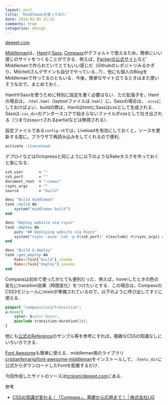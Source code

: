 ```yaml
---
layout: post
title: 'Middlemanを使ってみた'
date: 2014-02-05 21:22
comments: true
categories: design
---
```


[deeeet.com](http://deeeet.com/)

[Middleman](http://middlemanapp.com/)は，[Haml](http://haml.info/)と[Sass](http://sass-lang.com/), [Compass](http://compass-style.org/)がデフォルトで使えるため，簡単にいい感じのサイトをつくることができる．例えば，[Packerの公式サイト](http://www.packer.io/)などMiddlemanで作られていてとてもいい感じだ（Githubのレポジトリみるかぎり，Mitchellさんデザインも自分でやっている...?）．他にも個人のBlogをMiddlemanで作ってるひともいる．今後，簡単なサイト立てるときはまた使いそうなので，まとめておく．

HamlやSassを使うために特別に設定を書く必要はない．ただ拡張子を，Hamlの場合は，`.html.haml`（laytoutファイルは`.haml`）に，Sassの場合は，`.scss`にしておけばよい．buildの際は，HamlはhtmlにSassはcssとして生成される．Sassは`:css_dir`のアンダースコアで始まらないファイルがcssとして吐き出される（つまり`@import`されるpartialなどは無視される）．

設定ファイルである`config.rb`では，Liveloadを有効にしておくと，ソースを更新する度に，ブラウザで再読み込みをしてくれるので便利．

```ruby
activate :livereload
```

デプロイなどはOctopressと同じように以下のようなRakeタスクを作っておくと楽になる．

```ruby
ssh_user       = ""
ssh_port       = ""
document_root  = "~/www/"
rsync_args     = ""
source         = "build"

desc "Build middleman"
task :build do
    system("middleman build")
end

desc "Deploy website via rsync"
task :deploy do
    puts "## Deploying website via Rsync"
    system("rsync -avze 'ssh -p #{ssh_port}' #{exclude} #{rsync_args} #{"--delete" unless rsync_delete == false} #{source}/ #{ssh_user}:#{document_root}")
end

desc "Build & deploy"
task :gen_deploy do
    Rake::Task["build"].invoke
    Rake::Task["deploy"].invoke
end
```

Compassは初めて使ったがとても便利だった．例えば，hoverしたときの色の変化にtransition効果（時間変化）をつけたいとする．この場合は，CompassのCSS3モジュールにmixinが準備されているので，以下のように呼び出してすぐに使える．

```css
@import "compass/css3/transition";
a:hover{
    color: $color-hover;
    @include transition-duration(1s);
}
```

他にも[公式のReference](http://compass-style.org/reference/compass/)のサンプル等を参考にすれば，複雑なCSSの知識なしにいろいろできる．

[Font Awesome](http://fortawesome.github.io/Font-Awesome/)も簡単に使える．middleman用のライブラリ[cristianferrarig/font-awesome-middleman](https://github.com/cristianferrarig/font-awesome-middleman)をインストールして，`:fonts_dir`に公式からダウンロードしたFontを配置するだけ．

今回作成したサイトのソースは[tcnksm/deeeet.com](https://github.com/tcnksm/deeeet.com/blob/master/source/stylesheets/parts/_header.scss)にある．

参考

- [CSSの常識が変わる！「Compass」、基礎から応用まで！ | 株式会社LIG](http://liginc.co.jp/designer/archives/11623)
